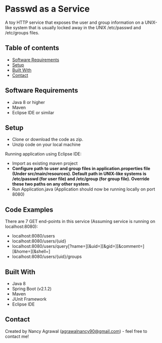 # Passwd as a Service
A toy HTTP service that exposes the user and group information on a UNIX-like system that is usually locked away in the UNIX /etc/passwd and /etc/groups files.

## Table of contents
* [Software Requirements](#softwarerequirements)
* [Setup](#setup)
* [Built With](#builtwith)
* [Contact](#contact)

## Software Requirements
* Java 8 or higher
* Maven
* Eclipse IDE or similar

## Setup

* Clone or download the code as zip. 
* Unzip code on your local machine

Running application using Eclipse IDE:
* Import as existing maven project
* **Configure path to user and group files in application.properties file (Under src/main/resources). Default path in UNIX-like systems is /etc/passwd (for user file) and /etc/group (for group file). Override these two paths on any other system.**
* Run Application.java (Application should now be running locally on port 8080) 

## Code Examples

There are 7 GET end-points in this service (Assuming service is running on localhost:8080):
* localhost:8080/users
* localhost:8080/users/{uid}
* localhost:8080/users/query[?name=<nq>][&uid=<uq>][&gid=<gq>][&comment=<cq>][&home=<hq>][&shell=<sq>]
* localhost:8080/users/{uid}/groups

## Built With
* Java 8
* Spring Boot (v2.1.2)
* Maven
* JUnit Framework
* Eclipse IDE

## Contact
Created by Nancy Agrawal (agrawalnancy90@gmail.com) - feel free to contact me!
